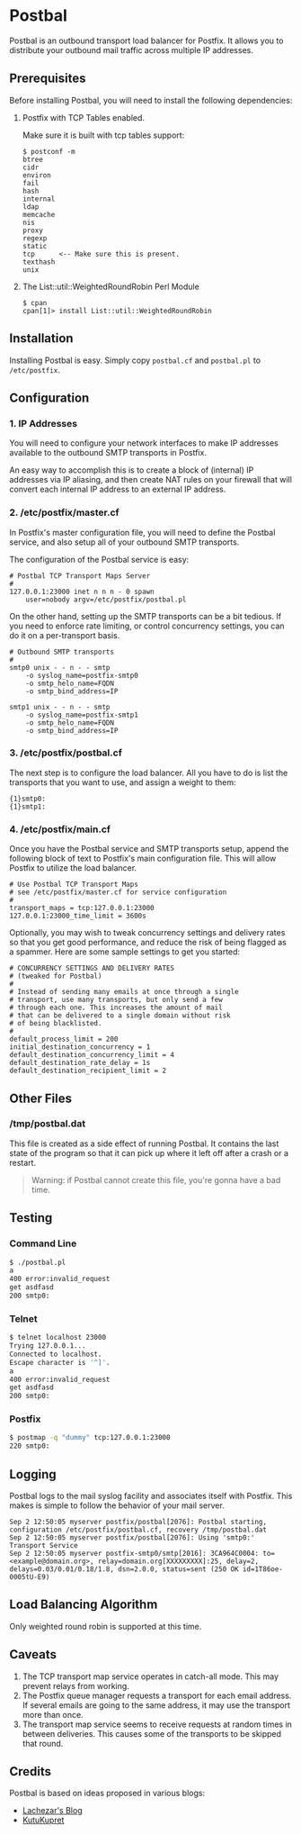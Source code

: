 # Postbal

Postbal is an outbound transport load balancer for Postfix.
It allows you to distribute your outbound mail traffic across
multiple IP addresses.



## Prerequisites

Before installing Postbal, you will need to install the following
dependencies:

1. Postfix with TCP Tables enabled.

    Make sure it is built with tcp tables support:

    ```
    $ postconf -m
    btree
    cidr
    environ
    fail
    hash
    internal
    ldap
    memcache
    nis
    proxy
    regexp
    static
    tcp      <-- Make sure this is present.
    texthash
    unix
    ```

2. The List::util::WeightedRoundRobin Perl Module

    ```
    $ cpan 
    cpan[1]> install List::util::WeightedRoundRobin
    ```

## Installation

Installing Postbal is easy. Simply copy `postbal.cf` and `postbal.pl` to `/etc/postfix`.



## Configuration

### 1. IP Addresses

You will need to configure your network interfaces to make IP addresses available
to the outbound SMTP transports in Postfix.

An easy way to accomplish this is to create a block of (internal) IP addresses via
IP aliasing, and then create NAT rules on your firewall that will convert each
internal IP address to an external IP address.

### 2. /etc/postfix/master.cf

In Postfix's master configuration file, you will need to define the Postbal service,
and also setup all of your outbound SMTP transports.

The configuration of the Postbal service is easy:

```
# Postbal TCP Transport Maps Server
#
127.0.0.1:23000 inet n n n - 0 spawn
    user=nobody argv=/etc/postfix/postbal.pl
```

On the other hand, setting up the SMTP transports can be a bit tedious.
If you need to enforce rate limiting, or control concurrency settings,
you can do it on a per-transport basis.

```
# Outbound SMTP transports
#
smtp0 unix - - n - - smtp
    -o syslog_name=postfix-smtp0
    -o smtp_helo_name=FQDN
    -o smtp_bind_address=IP

smtp1 unix - - n - - smtp
    -o syslog_name=postfix-smtp1
    -o smtp_helo_name=FQDN
    -o smtp_bind_address=IP
```

### 3. /etc/postfix/postbal.cf

The next step is to configure the load balancer. All you have to do
is list the transports that you want to use, and assign a weight to them:

```
{1}smtp0:
{1}smtp1:
```

### 4. /etc/postfix/main.cf

Once you have the Postbal service and SMTP transports setup, append the
following block of text to Postfix's main configuration file. This will
allow Postfix to utilize the load balancer.

```
# Use Postbal TCP Transport Maps
# see /etc/postfix/master.cf for service configuration
#
transport_maps = tcp:127.0.0.1:23000
127.0.0.1:23000_time_limit = 3600s
```

Optionally, you may wish to tweak concurrency settings and delivery rates
so that you get good performance, and reduce the risk of being flagged as
a spammer. Here are some sample settings to get you started:

```
# CONCURRENCY SETTINGS AND DELIVERY RATES
# (tweaked for Postbal)
# 
# Instead of sending many emails at once through a single 
# transport, use many transports, but only send a few
# through each one. This increases the amount of mail 
# that can be delivered to a single domain without risk 
# of being blacklisted.
#
default_process_limit = 200
initial_destination_concurrency = 1
default_destination_concurrency_limit = 4
default_destination_rate_delay = 1s
default_destination_recipient_limit = 2
```



## Other Files

### /tmp/postbal.dat

This file is created as a side effect of running Postbal. It contains the last state of the
program so that it can pick up where it left off after a crash or a restart.

> Warning: if Postbal cannot create this file, you're gonna have a bad time.



## Testing

### Command Line

```bash
$ ./postbal.pl
a
400 error:invalid_request
get asdfasd
200 smtp0:
```

### Telnet

```bash
$ telnet localhost 23000
Trying 127.0.0.1...
Connected to localhost.
Escape character is '^]'.
a
400 error:invalid_request
get asdfasd
200 smtp0:
```

### Postfix

```bash
$ postmap -q "dummy" tcp:127.0.0.1:23000
220 smtp0:
```



## Logging

Postbal logs to the mail syslog facility and associates itself with Postfix. This makes is simple to
follow the behavior of your mail server.

    Sep 2 12:50:05 myserver postfix/postbal[2076]: Postbal starting, configuration /etc/postfix/postbal.cf, recovery /tmp/postbal.dat
    Sep 2 12:50:05 myserver postfix/postbal[2076]: Using 'smtp0:' Transport Service
    Sep 2 12:50:05 myserver postfix-smtp0/smtp[2016]: 3CA964C0004: to=<example@domain.org>, relay=domain.org[XXXXXXXXX]:25, delay=2, delays=0.03/0.01/0.18/1.8, dsn=2.0.0, status=sent (250 OK id=1T86oe-0005tU-E9)



## Load Balancing Algorithm

Only weighted round robin is supported at this time.



## Caveats

1. The TCP transport map service operates in catch-all mode. This may prevent relays from working.
2. The Postfix queue manager requests a transport for each email address. If several emails are going
to the same address, it may use the transport more than once.
3. The transport map service seems to receive requests at random times in between deliveries. This
causes some of the transports to be skipped that round.



## Credits

Postbal is based on ideas proposed in various blogs:

- [Lachezar's Blog](http://marinovl.blogspot.com/2012/09/postfix-how-to-balance-outgoing-emails.html)
- [KutuKupret](http://www.kutukupret.com/2011/05/22/postfix-rotating-outgoing-ip-using-tcp_table-and-perl/)


